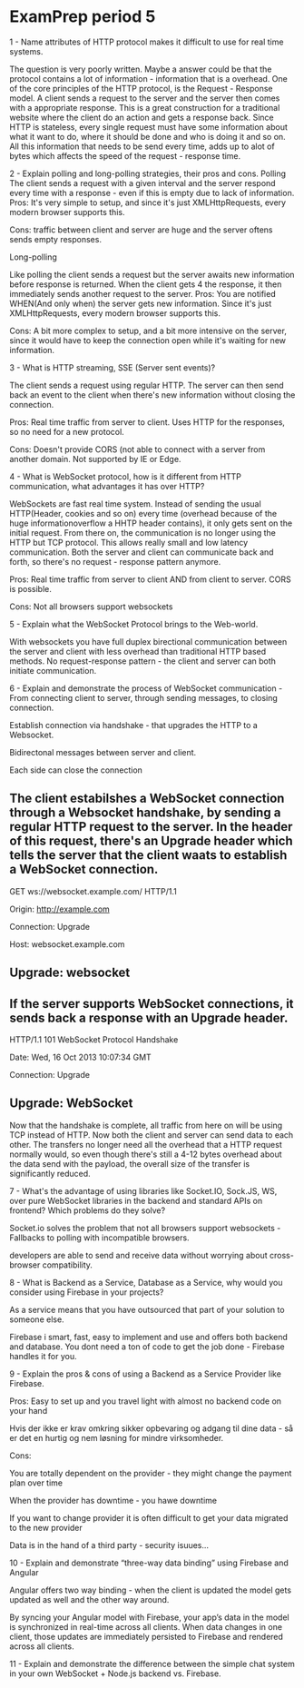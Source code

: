 # ExamPrep period 5
1 - Name attributes of HTTP protocol makes it difficult to use for real time systems.

The question is very poorly written. Maybe a answer could be that the protocol contains a lot of information - information that 
is a overhead. One of the core principles of the HTTP protocol, is the Request - Response model. A client sends a request to the 
server and the server then comes with a appropriate response. This is a great construction for a traditional website where the 
client do an action and gets a response back. Since HTTP is stateless, every single request must have some information about what 
it want to do, where it should be done and who is doing it and so on. All this information that needs to be send every time, adds 
up to alot of bytes which affects the speed of the request - response time.

2 - Explain polling and long-polling strategies, their pros and cons. 
Polling
The client sends a request with a given interval and the server respond every time with a response - even if this is empty due to 
lack of information. Pros: It's very simple to setup, and since it's just XMLHttpRequests, every modern browser supports this.

Cons: traffic between client and server are huge and the server oftens sends empty responses.

Long-polling

Like polling the client sends a request but the server awaits new information before response is returned. When the client gets 4
the response, it then immediately sends another request to the server. Pros: You are notified WHEN(And only when) the server gets 
new information. Since it's just XMLHttpRequests, every modern browser supports this. 

Cons: A bit more complex to setup, and a bit more intensive on the server, since it would have to keep the connection open while 
it's waiting for new information. 

3 - What is HTTP streaming, SSE (Server sent events)? 

The client sends a request using regular HTTP. The server can then send back an event to the client when there's new information 
without closing the connection. 

Pros: Real time traffic from server to client. Uses HTTP for the responses, so no need for a new protocol. 

Cons: Doesn't provide CORS (not able to connect with a server from another domain. Not supported by IE or Edge.

4 - What is WebSocket protocol, how is it different from HTTP communication, what advantages it has over HTTP? 

WebSockets are fast real time system. Instead of sending the usual HTTP(Header, cookies and so on) every time 
(overhead because of the huge informationoverflow a HHTP header contains), it only gets sent on the initial request. 
From there on, the communication is no longer using the HTTP but TCP protocol. This allows really small and low latency 
communication. Both the server and client can communicate back and forth, so there's no request - response pattern anymore.

Pros: Real time traffic from server to client AND from client to server. CORS is possible.

Cons: Not all browsers support websockets

5 - Explain what the WebSocket Protocol brings to the Web-world.

With websockets you have full duplex birectional communication between the server and client with less overhead than traditional 
HTTP based methods. No request-response pattern - the client and server can both initiate communication.

6 - Explain and demonstrate the process of WebSocket communication - From connecting client to server, through sending messages, 
to closing connection. 

Establish connection via handshake - that upgrades the HTTP to a Websocket.

Bidirectonal messages between server and client.

Each side can close the connection

The client estabilshes a WebSocket connection through a Websocket handshake, by sending a regular HTTP request to the server. In the header of this request, there's an Upgrade header which tells the server that the client waats to establish a WebSocket connection.
--------
GET ws://websocket.example.com/ HTTP/1.1

Origin: http://example.com

Connection: Upgrade

Host: websocket.example.com

Upgrade: websocket
--------

If the server supports WebSocket connections, it sends back a response with an Upgrade header.
---------

HTTP/1.1 101 WebSocket Protocol Handshake

Date: Wed, 16 Oct 2013 10:07:34 GMT

Connection: Upgrade

Upgrade: WebSocket
------------


Now that the handshake is complete, all traffic from here on will be using TCP instead of HTTP. Now both the client and server 
can send data to each other. The transfers no longer need all the overhead that a HTTP request normally would, so even though 
there's still a 4-12 bytes overhead about the data send with the payload, the overall size of the transfer is significantly reduced.

7 - What's the advantage of using libraries like Socket.IO, Sock.JS, WS, over pure WebSocket libraries in the backend and standard 
APIs on frontend? Which problems do they solve?

Socket.io solves the problem that not all browsers support websockets - Fallbacks to polling with incompatible browsers.

developers are able to send and receive data without worrying about cross-browser compatibility.

8 - What is Backend as a Service, Database as a Service, why would you consider using Firebase in your projects? 

As a service means that you have outsourced that part of your solution to someone else.

Firebase i smart, fast, easy to implement and use and offers both backend and database. You dont need a ton of code to 
get the job done - Firebase handles it for you.

9 - Explain the pros & cons of using a Backend as a Service Provider like Firebase.

Pros:
Easy to set up and you travel light with almost no backend code on your hand

Hvis der ikke er krav omkring sikker opbevaring  og adgang til dine data - så er det en hurtig og nem løsning for mindre virksomheder.

Cons:

You are totally dependent on the provider - they might change the payment plan over time

When the provider has downtime - you hawe downtime

If you want to change provider it is often difficult to get your data migrated to the new provider

Data is in the hand of a third party - security isuues...

10 - Explain and demonstrate “three-way data binding” using Firebase and Angular 

Angular offers two way binding - when the client is updated the model gets updated as well and the other way around.

By syncing your Angular model with Firebase, your app’s data in the model is synchronized in real-time across all clients. 
When data changes in one client, those updates are immediately persisted to Firebase and rendered across all clients.

11 - Explain and demonstrate the difference between the simple chat system in your own WebSocket + Node.js backend vs. Firebase.









